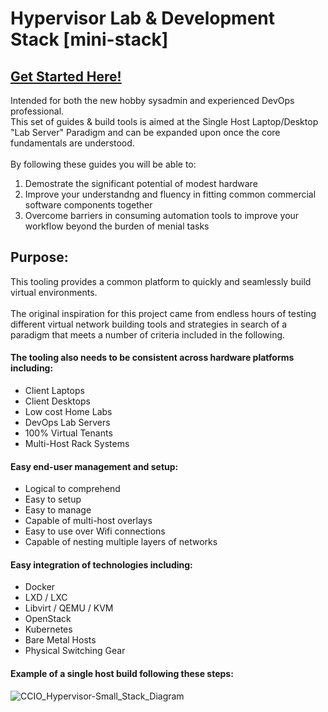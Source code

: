 # Hypervisor Lab & Development Stack [mini-stack]
## [Get Started Here!](https://github.com/KathrynMorgan/mini-stack/tree/master/Index)

Intended for both the new hobby sysadmin and experienced DevOps professional. <br/>
This set of guides & build tools is aimed at the Single Host Laptop/Desktop "Lab Server" Paradigm and can be expanded upon once the core fundamentals are understood. <br/>
<br/>
By following these guides you will be able to: <br/>
  1. Demostrate the significant potential of modest hardware <br/>
  2. Improve your understandng and fluency in fitting common commercial software components together <br/> 
  3. Overcome barriers in consuming automation tools to improve your workflow beyond the burden of menial tasks <br/>


## Purpose:

This tooling provides a common platform to quickly and seamlessly build virtual environments. <br/>
<br/>
The original inspiration for this project came from endless hours of testing different 
virtual network building tools and strategies in search of a paradigm that meets a 
number of criteria included in the following.

#### The tooling also needs to be consistent across hardware platforms including:
  + Client Laptops
  + Client Desktops
  + Low cost Home Labs
  + DevOps Lab Servers
  + 100% Virtual Tenants
  + Multi-Host Rack Systems

#### Easy end-user management and setup:
  + Logical to comprehend
  + Easy to setup
  + Easy to manage
  + Capable of multi-host overlays
  + Easy to use over Wifi connections
  + Capable of nesting multiple layers of networks

#### Easy integration of technologies including:
  + Docker
  + LXD / LXC
  + Libvirt / QEMU / KVM
  + OpenStack
  + Kubernetes
  + Bare Metal Hosts
  + Physical Switching Gear

#### Example of a single host build following these steps:
![CCIO_Hypervisor-Small_Stack_Diagram](https://github.com/KathrynMorgan/small-stack/blob/master/web/drawio/CCIO_Hypervisor-Small_Stack.svg)
